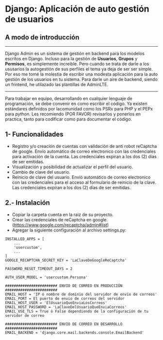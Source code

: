 # Django: Aplicación de auto gestión de usuarios #

## A modo de introducción ##

___
Django Admin es un sistema de gestión en backend para los modelos escritos en Django. Incluso para la gestión de **Usuarios**, **Grupos** y **Permisos**, es simplemente increible. Pero cuando se trata de darle a los ususarios la autogestión de sus perfiles el tema ya deja de ser ser simple. Por eso me tomé la molestia de escribir una modesta aplicación para la auto gestión de los usuarios en tu sistema. Para darle un aire de backend, siendo un frintend, he utilazado las plantillas de AdminLTE.
___

Para trabajar en equipo, desarrollando en cualquier lenguaje de programación, se debe convenir en como escribir el código. Ya existen estándares definidos por lacomunidad como los PSRx para PHP y el PEPx para python. Les recomiendo (POR FAVOR) revisarlos y ponerlos en practica, tanto para codificar como para documentar el código.

## 1- Funcionalidades ##

* Registro y/o creación de cuentas con validación de anti robot reCaptcha de google. Envío automático de correo electronico con las credenciales para activación de la cuenta. Las credenciales expiran a los dos (2) días de ser emitidas.
* Visualización y posibilidad de actualizar el perfil del usuario.
* Cambio de clave del usuario.
* Reinicio de clave del usuario. Envió automático de correo electronico con las credenciales para el acceso al formulario de reinicio de la clave. Las credenciales expiran a los dos (2) días de ser emitidas.

## 2.- Instalación ##

* Copiar la carpeta cuenta en la raiz de su proyecto.
* Crear las credenciales de reCaptcha en google.(https://www.google.com/recaptcha/admin#list)
* Agregar la siguiente configuración al archivo settings.py:

```console
INSTALLED_APPS = [
    ...
    'usercustom',
    ...
]
GOOGLE_RECAPTCHA_SECRET_KEY = 'LaClaveDeGoogleReCaptcha'

PASSWORD_RESET_TIMEOUT_DAYS = 2

AUTH_USER_MODEL = 'usercustom.Persona'

######################## ENVIO DE CORREO EN PRODUCCIÓN ########################
EMAIL_HOST = 'IP ó nombre de dominio del servidor de envío de correos'
EMAIL_PORT = El puerto de envio de correos del servidor
EMAIL_HOST_USER = 'ElUsuarioQueEnviaLosCorreos'
EMAIL_HOST_PASSWORD = 'LaClaveDelUsuarioQueEnviaCorreos'
EMAIL_USE_TLS = True ó False dependiendo de la configuración de tu servidor de correo

######################## ENVIO DE CORREO EN DESARROLLO ########################
EMAIL_BACKEND = 'django.core.mail.backends.console.EmailBackend'
```
